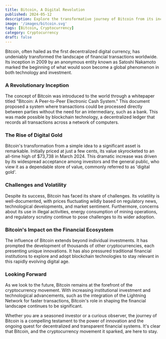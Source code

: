 ```yaml
---
title: Bitcoin, A Digital Revolution
published: 2024-05-12
description: Explore the transformative journey of Bitcoin from its inception to its current status as a pivotal player in the financial world.
image: '/images/bitcoin.svg'
tags: [Bitcoin, Cryptocurrency]
category: Cryptocurrency
draft: false
---
```


Bitcoin, often hailed as the first decentralized digital currency, has undeniably transformed the landscape of financial transactions worldwide. Its inception in 2009 by an anonymous entity known as Satoshi Nakamoto marked the beginning of what would soon become a global phenomenon in both technology and investment.

### A Revolutionary Inception

The concept of Bitcoin was introduced to the world through a whitepaper titled "Bitcoin: A Peer-to-Peer Electronic Cash System." This document proposed a system where transactions could be processed directly between parties without the need for an intermediary, such as a bank. This was made possible by blockchain technology, a decentralized ledger that records all transactions across a network of computers.

### The Rise of Digital Gold

Bitcoin's transformation from a simple idea to a significant asset is remarkable. Initially priced at just a few cents, its value skyrocketed to an all-time high of $73,738 in March 2024. This dramatic increase was driven by its widespread acceptance among investors and the general public, who view it as a dependable store of value, commonly referred to as 'digital gold'.

### Challenges and Volatility

Despite its success, Bitcoin has faced its share of challenges. Its volatility is well-documented, with prices fluctuating wildly based on regulatory news, technological developments, and market sentiment. Furthermore, concerns about its use in illegal activities, energy consumption of mining operations, and regulatory scrutiny continue to pose challenges to its wider adoption.

### Bitcoin's Impact on the Financial Ecosystem

The influence of Bitcoin extends beyond individual investments. It has prompted the development of thousands of other cryptocurrencies, each presenting unique innovations. It has also pressured traditional financial institutions to explore and adopt blockchain technologies to stay relevant in this rapidly evolving digital age.

### Looking Forward

As we look to the future, Bitcoin remains at the forefront of the cryptocurrency movement. With increasing institutional investment and technological advancements, such as the integration of the Lightning Network for faster transactions, Bitcoin's role in shaping the financial landscape continues to be significant.

Whether you are a seasoned investor or a curious observer, the journey of Bitcoin is a compelling testament to the power of innovation and the ongoing quest for decentralized and transparent financial systems. It's clear that Bitcoin, and the cryptocurrency movement it sparked, are here to stay.

 